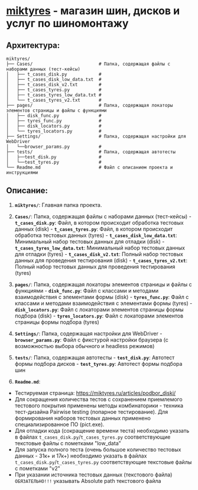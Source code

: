 # [miktyres](https://miktyres.ru/) - магазин шин, дисков и услуг по шиномонтажу

## Архитектура: 
````````````````````````````````````````````````````````````````````````````````````
miktyres/
├── Cases/                         # Папка, содержащая файлы с наборами данных (тест-кейсы)
│   ├── t_cases_disk.py            #
│   ├── t_cases_disk_low_data.txt  #
│   ├── t_cases_disk_v2.txt        #
│   ├── t_cases_tyres.py           #
│   ├── t_cases_tyres_low_data.txt #
│   └── t_cases_tyres_v2.txt       #
├── pages/                         # Папка, содержащая локаторы элементов страницы и файлы с функциями
│   ├── disk_func.py               #
│   ├── tyres_func.py              #
│   ├── disk_locators.py           #
│   └── tyres_locators.py          #
├── Settings/                      # Папка, содержащая настройки для WebDriver
│   └──browser_params.py           #
├── tests/                         # Папка, содержащая автотесты
│   ├──test_disk.py                #
│   └──test_tyres.py               #
└── Readme.md                      # Файл с описанием проекта и инструкциями
````````````````````````````````````````````````````````````````````````````````````

## Описание:

1. **`miktyres/`**: Главная папка проекта.

2. **`Cases/`**: Папка, содержащая файлы с наборами данных (тест-кейсы)
        - **`t_cases_disk.py`**: Файл, в котором происходит обработка тестовых данных (disk)
        - **`t_cases_tyres.py`**: Файл, в котором происходит обработка тестовых данных (tyres)
        - **`t_cases_disk_low_data.txt`**: Минимальный набор тестовых данных для отладки (disk)
        - **`t_cases_tyres_low_data.txt`**: Минимальный набор тестовых данных для отладки (tyres)
        - **`t_cases_disk_v2.txt`**: Полный набор тестовых данных для проведения тестирования (disk)
        - **`t_cases_tyres_v2.txt`**: Полный набор тестовых данных для проведения тестирования (tyres)

3. **`pages/`**: Папка, содержащая локаторы элементов страницы и файлы с функциями
        - **`disk_func.py`**: Файл с классами и методами взаимодействия с элементами формы (disk)
        - **`tyres_func.py`**: Файл с классами и методами взаимодействия с элементами формы (tyres)
        - **`disk_locators.py`**: Файл с локаторами элементов страницы формы подбора (disk)
        - **`tyres_locators.py`**: Файл с локаторами элементов страницы формы подбора (tyres)

4. **`Settings/`**: Папка, содержащая настройки для WebDriver
        - **`browser_params.py`**: Файл с фикстурой настройки браузера (с возможностью выбора обычного и headless режимов)

5. **`tests/`**: Папка, содержащая автотесты
        - **`test_disk.py`**: Автотест формы подбора дисков
        - **`test_tyres.py`**: Автотест формы подбора шин

6. **`Readme.md`**:
- Тестируемая страница: https://miktyres.ru/articles/podbor_diski/
- Для сокращения количества тестов с сохранением приемлемого тестового покрытия применены методы комбинаторики - техника тест-дизайна Pairwise testing (попарное тестирование). Для формирования наборов тестовых данных применено специализированное ПО (pict.exe).
- Для отладки кода (сокращение времени теста) необходимо указать в файлах `t_cases_disk.py`/`t_cases_tyres.py` соответствующие текстовые файлы с пометками "low_data"
- Для запуска полного теста (очень большое количество тестовых данных - 31к+ и 17к+) необходимо указать в файлах `t_cases_disk.py`/`t_cases_tyres.py` соответствующие текстовые файлы с пометками "v2"
- При указании источника тестовых данных (текстового файла) `ОБЯЗАТЕЛЬНО!!!` указывать Absolute path текстового файла
